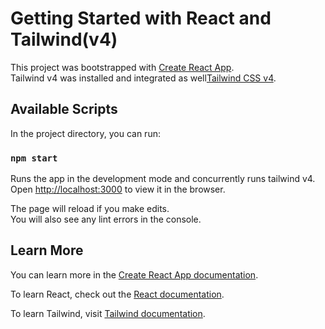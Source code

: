 # Getting Started with React and Tailwind(v4)

This project was bootstrapped with [Create React App](https://github.com/facebook/create-react-app).<br/>
Tailwind v4 was installed and integrated as well[Tailwind CSS v4](https://tailwindcss.com/blog/tailwindcss-v4).

## Available Scripts

In the project directory, you can run:

### `npm start`

Runs the app in the development mode and concurrently runs tailwind v4.\
Open [http://localhost:3000](http://localhost:3000) to view it in the browser.

The page will reload if you make edits.\
You will also see any lint errors in the console.

## Learn More

You can learn more in the [Create React App documentation](https://facebook.github.io/create-react-app/docs/getting-started).

To learn React, check out the [React documentation](https://reactjs.org/).

To learn Tailwind, visit [Tailwind documentation](https://tailwindcss.com/docs/installation/tailwind-cli).
